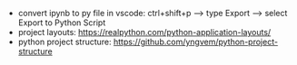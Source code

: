 - convert ipynb to py file in vscode: ctrl+shift+p --> type Export --> select Export to Python Script
- project layouts: https://realpython.com/python-application-layouts/
- python project structure: https://github.com/yngvem/python-project-structure

